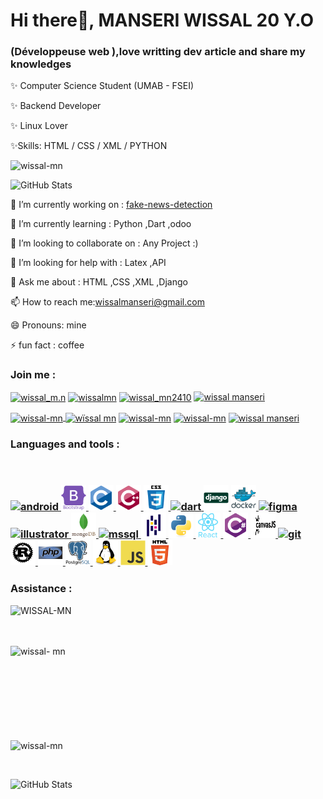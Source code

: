                               
<h1 > Hi there👋, MANSERI WISSAL 20 Y.O</h1>
<h3 >(Développeuse web ),love writting dev article and share my knowledges</h3>

✨ Computer Science Student (UMAB - FSEI)

✨ Backend Developer

✨ Linux Lover 

✨Skills: HTML / CSS / XML / PYTHON 

<p align="left "> <img src="https://komarev.com/ghpvc/?username=wissal-mn&label=Profile%20views&color=0e75b6&style=flat" alt="wissal-mn" /> </p>

![GitHub Stats](https://github-profile-trophy.vercel.app/?username=WISSAL-MN&no-bg=true)

🔭 I’m currently working on : [fake-news-detection](https://github.com/WISSAL-MN/fake-news-detection)

🌱 I’m currently learning : Python ,Dart ,odoo

 👯  I’m looking to collaborate on : Any Project :)
 
 🤝 I’m looking for help with : Latex ,API

 💬 Ask me about : HTML ,CSS ,XML ,Django

 📫 How to reach me:wissalmanseri@gmail.com

 😄 Pronouns: mine

 ⚡ fun fact : coffee

<h3 align="left"> Join me :</h3>
<p align="left">

  
 <a href="https://instagram.com/wissal_m.n" target="blank" ><img align="center" src="https://raw.githubusercontent.com/rahuldkjain/github-profile-readme-generator/master/src/images/icons/Social/instagram.svg" alt="wissal_m.n" height="30" width="40" /></a>
<a href="https://dev.to/wissalmn" target="blank"><img align="center" src="https://raw.githubusercontent.com/rahuldkjain/github-profile-readme-generator /master/src/images/icons/Social/devto.svg" alt="wissalmn" height="30" width="40" /></a>
<a href="https://twitter.com/wissal_mn2410" target="blank"><img align="center" src="https://raw.githubusercontent.com/rahuldkjain/github-profile-readme-generator/master/src/images/icons/Social/twitter.svg " alt="wissal_mn2410" height="30" width="40" /></a>
 <a href="https://www.linkedin.com/feed/" target="blank"><img align= "centre" src="https://raw.githubusercontent.com/rahuldkjain/github-profile-readme-generator/master/src/images/icons/Social/linked-in-alt.svg" alt="wissal manseri" height="18" width="40" /> </a> 

<a href="https://codesandbox.com/wissal-mn" target="blank">
<img align="center"src="https://user-images.githubusercontent.com/89531771/156276400-144d38d6-fff8-430b-9211-73cd35b228b6.png" alt="wissal-mn" height="30" width="40"/>
</a>
<a href="https://fb.com/wïssalmn" target="blank">
  <img align="center" src="https://raw.githubusercontent.com/rahuldkjain/github-profile-readme-generator/master/src/images/icons/Social/facebook.svg" alt="wïssal mn" height="30" width="40" /></a>
<a href="https://codepen.io/wissal-mn" target="blank">
  <img align="center" src="https://raw.githubusercontent.com/rahuldkjain/github-profile-readme-generator/master/src/images/icons/Social/codepen.svg" alt="wissal-mn" height="30" width="40" /></a>
<a href="https://dribbble.com/wissal-mn" target="blank">
  <img align="center" src="https://raw.githubusercontent.com/rahuldkjain/github-profile-readme-generator/master/src/images/icons/Social/dribbble.svg" alt="wissal-mn" height="30" width="40" /></a>
<a href="https://www.youtube.com/channel/UCZu8OHcz8yHFbBGf7shM3VQ" target="blank">
  <img align="center" src="https://raw.githubusercontent.com/rahuldkjain/github-profile-readme-generator/master/src/images/icons/Social/youtube.svg" alt="wissal manseri" height="30" width="40" /></a>
</p>

<h3 align="left">Languages and tools :</ h3>

 <br>
 <br>
 <br>
 

<p align="left">
<a href="https://developer.android.com" target="_blank" rel="noreferrer"> <img src="https://raw.githubusercontent.com/devicons /devicon/master/icons/android/android-original-wordmark.svg" alt="android" width="40" height="40"/> </a> 
<a href="https://getbootstrap.com " target="_blank" rel="noreferrer"> <img src="https://raw.githubusercontent.com/devicons/devicon/master/icons/bootstrap/bootstrap-plain-wordmark.svg" alt="bootstrap" width="40" height="40"/> </a> 
<a href="https://www.cprogramming.com/" target="_blank" rel="noreferrer"><img src="https://raw.githubusercontent.com/devicons/devicon/master/icons/c/c-original.svg" alt="c" width="40" height="40"/> </ a>
<a href="https://www.w3schools.com/cpp/" target="_blank" rel ="noreferrer"> <img src="https://raw.githubusercontent.com/devicons/devicon/master/icons/cplusplus/cplusplus-original.svg" alt="cplusplus" width="40" height="40"/> </a>
<a href="https://www. w3schools.com/css/" target="_blank" rel="noreferrer"> <img src="https://raw.githubusercontent.com/devicons/devicon/master/icons/css3/css3-original-wordmark.svg " alt="css3" width="40" height="40"/> </a> 
<a href="https://dart.dev" target="_blank" rel="noreferrer"> <img src="https://www.vectorlogo.zone/logos/dartlang/dartlang-icon.svg" alt="dart" width="40" height="40"/> </a>
<a href=" https://www.djangoproject.com/" target="_blank" rel="noreferrer">
 <img src="https://raw.githubusercontent.com/devicons/devicon/master/icons/django/django-original.svg" alt="django" width="40" height="40"/> </a>
<a href="https://www.docker.com/" target="_blank" rel="noreferrer" > 
  <img src="https://raw.githubusercontent.com/devicons/devicon/master/icons/docker/docker-original-wordmark.svg" alt="docker" width="40" height="40"/ > </a>
<a href="https://www.figma.com/" target="_blank" rel="noreferrer"> <img src="https://www.vectorlogo.zone/logos/figma/figma-icon.svg" alt="figma" width="40" height="40"/> </a>
<a href="https://www.adobe.com/in/products/illustrator.html" target="_blank" rel ="noreferrer"> <img src="https://www.vectorlogo.zone/logos/adobe_illustrator/adobe_illustrator-icon.svg" alt="illustrator" width="40" height="40"/> </a >
<a href="https://www.mongodb.com/" target="_blank" rel ="noreferrer"> <img src="https://raw.githubusercontent.com/devicons/devicon/master/icons/mongodb/mongodb-original-wordmark.svg" alt="mongodb" width="40" height= "40"/> </a>
<a href="https://www.microsoft.com/en-us/sql-server" target="_blank" rel="noreferrer"><img src="https://www.svgrepo.com/show/303229/microsoft-sql-server-logo.svg" alt="mssql" width="40" height="40"/> </a>  
<a href="https://pandas.pydata.org/" target="_blank" rel="noreferrer"> 
 <img src="https://raw.githubusercontent.com/devicons/devicon/2ae2a900d2f041da66e950e4d48052658d850630/icons/pandas/pandas-original.svg" alt="pandas" width="40" height="40"/> </a>
<a href="https://www.python.org" target="_blank" rel="noreferrer"> <img src="https://raw.githubusercontent.com/devicons/devicon/master/icons/python/python-original.svg" alt="python" width="40" height="40"/> </a>
<a href="https:// reactjs.org/" target="_blank" rel="noreferrer"> <img src="https://raw.githubusercontent.com/devicons/devicon/master/icons/react/react-original-wordmark.svg" alt ="réagir" width="40" height="40"/> </a>
<a href="https://www.w3schools.com/cs/" target="_blank" rel="noreferrer"> 
<img src="https://raw.githubusercontent.com/devicons/devicon/master/icons/csharp/csharp-original.svg" alt="csharp" width="40" height="40"/> </a> 
<a href="https://canvasjs.com" target="_blank" rel="noreferrer"> <img src="https://raw.githubusercontent.com/Hardik0307/Hardik0307/master/assets/canvasjs-charts.svg" alt="canvasjs" width="40" height="40"/> </a> 
<a href="https://git-scm.com/" target="_blank" rel="noreferrer"> <img src="https://www.vectorlogo.zone/logos/git-scm/git-scm-icon.svg" alt="git" width="40" height="40"/> </a>
<a href="https://www.rust-lang.org" target="_blank" rel="noreferrer"> <img src="https://raw.githubusercontent.com/devicons/devicon/master/icons/rust/rust-plain.svg" alt= "rust" width="40" height="40"/> </a>
<a href="https://www.php.net" target="_blank" rel="noreferrer"> <img src="https://raw.githubusercontent.com/devicons/devicon/master/icons/php/php-original.svg" alt="php" width="40" height="40"/> </a>
<a href="https://www.postgresql.org" target="_blank" rel= "noreferrer"> 
<img src="https://raw.githubusercontent.com/devicons/devicon/master/icons/postgresql/postgresql-original-wordmark.svg" alt="postgresql" width="40" height=" 40"/> </a>   
<a href="https://www.linux.org/" target="_blank" rel="noreferrer"> 
<img src="https://raw.githubusercontent.com/devicons/devicon/master/icons/linux/linux-original.svg" alt="linux" width="40" height="40"/> </a>
<a href="https://developer.mozilla.org/en-US/docs/Web/JavaScript" target="_blank" rel="noreferrer">
<img src="https://raw.githubusercontent.com/devicons/devicon/master/icons/javascript/javascript-original.svg" alt="javascript" width="40" height="40"/> </a> 
<a href="https://www.w3.org/html/"target="_blank" rel="noreferrer">
  <img src="https://raw.githubusercontent.com/github/explore/80688e429a7d4ef2fca1e82350fe8e3517d3494d/topics/html/html.png" alt="html5" width="40" height="40"/> 
</a>
<h3 align="left">Assistance :</h3>
<p> <a href="https://ko-fi.com/WISSAL-MN"> <img align="left" src="https://cdn.ko-fi.com/cdn/kofi3.png?v=3" height="50" width="210" alt="WISSAL-MN" /></a> </p>
 
 <br>
 <br>
 <br>
 <p><img align="left" src="https://github-readme-stats.vercel.app/api/top-langs?username=wissal-mn&show_icons=true&locale=en&layout=compact" alt="wissal- mn" /></p>
 <br>
 <br>
 <br>
 <br>
 <br>
 <br>
 <br>
 <br>
<p><img align="center" src="https://github-readme-streak-stats.herokuapp.com/?user=wissal-mn&" alt= "wissal-mn" /></p>
 <br>
 
![GitHub Stats](https://github-readme-stats.vercel.app/api?username=WISSAL-MN&theme=radical)



